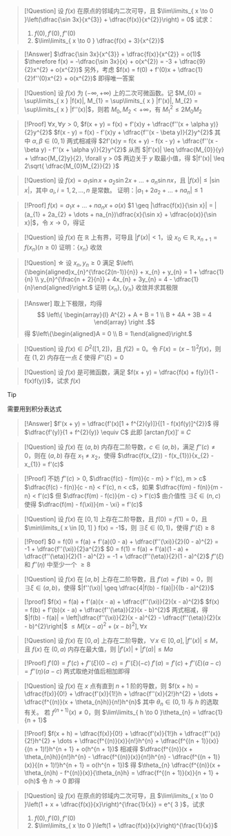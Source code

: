 > [!Question]
> 设 $f(x)$ 在原点的邻域内二次可导，且 $\lim\limits_{ x \to 0 }\left(\dfrac{\sin 3x}{x^{3}} + \dfrac{f(x)}{x^{2}}\right) = 0$
> 试求：
> 1. $f(0), f'(0), f''(0)$
> 2. $\lim\limits_{ x \to 0 } \dfrac{f(x) + 3}{x^{2}}$

> [!Answer]
> $\dfrac{\sin 3x}{x^{3}} + \dfrac{f(x)}{x^{2}} = o(1)$
> $\therefore f(x) = -\dfrac{\sin 3x}{x} + o(x^{2}) = -3 + \dfrac{9}{2}x^{2} + o(x^{2})$
> 另外，考虑
> $f(x) = f(0) + f'(0)x + \dfrac{1}{2}f''(0)x^{2} + o(x^{2})$
> 即得唯一答案

> [!Question]
> 设 $f(x)$ 为 $(-\infty, +\infty)$ 上的二次可微函数。记 $M_{0} = \sup\limits_{ x } |f(x)|, M_{1} = \sup\limits_{ x } |f'(x)|, M_{2} = \sup\limits_{ x } |f''(x)|$，则若 $M_{0}, M_{2} < +\infty$，有 $M_{1}^{2} \leq 2M_{0}M_{2}$

> [!Proof]
> $\forall x, \forall y > 0$,
> $f(x + y) = f(x) + f'(x)y + \dfrac{f''(x + \alpha y)}{2}y^{2}$
> $f(x - y) = f(x) - f'(x)y + \dfrac{f''(x - \beta y)}{2}y^{2}$
> 其中 $\alpha, \beta \in (0, 1)$
> 两式相减得 $2f'(x)y = f(x + y) - f(x - y) + \dfrac{f''(x - \beta y) - f''(x + \alpha y)}{2}y^{2}$
> 从而 $|f'(x)| \leq \dfrac{M_{0}}{y} + \dfrac{M_{2}y}{2}, \forall y > 0$
> 两边关于 $y$ 取最小值，得 $|f'(x)| \leq 2\sqrt{ \dfrac{M_{0}M_{2}}{2} }$

> [!Question]
> 设 $f(x) = a_{1}\sin x + a_{2}\sin 2x + \dots + a_{n}\sin nx$，且 $|f(x)| \leq |\sin x|$，其中 $a_{i}, i = 1, 2, \dots, n$ 是常数。
> 证明：$|a_{1} + 2a_{2} + \dots + na_{n}| \leq 1$

> [!Proof]
> $f(x) = a_{1}x + \dots + na_{n}x + o(x)$
> $1 \geq |\dfrac{f(x)}{\sin x}| = |(a_{1} + 2a_{2} + \dots + na_{n})\dfrac{x}{\sin x} + \dfrac{o(x)}{\sin x}|$，令 $x \to 0$，得证

> [!Question]
> 设 $f(x)$ 在 $\mathbb{R}$ 上有界，可导且 $|f'(x)| < 1$，设 $x_{0} \in \mathbb{R}, x_{n + 1} = f(x_{n}) (n \geq 0)$
> 证明：$\{x_{n}\}$ 收敛

> [!Question] ☆
> 设 $x_{n}, y_{n} \geq 0$ 满足 $\left\{\begin{aligned}x_{n}^{\frac{2(n-1)}{n}} + x_{n} + y_{n} = 1 + \dfrac{1}{n} \\ y_{n}^{\frac{n + 2}{n}} + 4x_{n} + 3y_{n} = 4 - \dfrac{1}{n}\end{aligned}\right.$
> 证明 $\{x_{n}\}, \{y_{n}\}$ 收敛并求其极限

> [!Answer]
> 取上下极限，均得
> $$
\left\{
\begin{array}{l}
A^{2} + A + B = 1 \\
B + 4A + 3B = 4
\end{array}
\right
.$$
> 得 $\left\{\begin{aligned}A = 0 \\ B = 1\end{aligned}\right.$

> [!Question]
> 设 $f(x) \in D^{2}([1, 2])$，且 $f(2) = 0$。令 $F(x) = (x - 1)^{2}f(x)$，则在 $(1, 2)$ 内存在一点 $\xi$ 使得 $F''(\xi) = 0$

> [!Question]
> 设 $f(x)$ 是可微函数，满足 $f(x + y) = \dfrac{f(x) + f(y)}{1 - f(x)f(y)}$，试求 $f(x)$

> [!Tip]
> 需要用到积分表达式

> [!Answer]
> $f'(x + y) = \dfrac{f'(x)[1 + f^{2}(y)]}{[1 - f(x)f(y)]^{2}}$
> 得 $\dfrac{f'(y)}{1 + f^{2}(y)} \equiv C$
> 此即 $[\arctan f(x)]' \equiv C$

> [!Question]
> 设 $f(x)$ 在 $(a, b)$ 内存在二阶导数，$c \in (a, b)$，满足 $f''(c) \neq 0$，则在 $(a, b)$ 存在 $x_{1} \neq x_{2}$，使得 $\dfrac{f(x_{2}) - f(x_{1})}{x_{2} - x_{1}} = f'(c)$

> [!Proof]
> 不妨 $f''(c) > 0,$ $\dfrac{f(c) - f(m)}{c - m} > f'(c), m > c$ $\dfrac{f(c) - f(n)}{c - n} < f'(c), n < c$，如果 $\dfrac{f(m) - f(n)}{m - n} < f'(c)$ 但 $\dfrac{f(m) - f(c)}{m - c} > f'(c)$ 由介值性 $\exists \xi \in (n, c)$ 使得 $\dfrac{f(m) - f(\xi)}{m - \xi} = f'(c)$

> [!Question] 
> 设 $f(x)$ 在 $[0, 1]$ 上存在二阶导数，且 $f(0) = f(1) = 0$，且 $\min\limits_{ x \in [0, 1] } f(x) = -1$，则 $\exists \xi \in (0, 1)$，使得 $f''(\xi) \geq 8$

> [!Proof]
> $0 = f(0) = f(a) + f'(a)(0 - a) + \dfrac{f''(\xi)}{2}(0 - a)^{2} = -1 + \dfrac{f''(\xi)}{2}a^{2}$
> $0 = f(1) = f(a) + f'(a)(1 - a) + \dfrac{f''(\eta)}{2}(1 - a)^{2} = -1 + \dfrac{f''(\eta)}{2}(1 - a)^{2}$
> $f''(\xi)$ 和 $f''(\eta)$ 中至少一个 $\geq 8$

> [!Question]
> 设 $f(x)$ 在 $[a, b]$ 上存在二阶导数，且 $f'(a) = f'(b) = 0$，则 $\exists \xi \in (a, b)$，使得 $|f''(\xi)| \geq \dfrac{4|f(b) - f(a)|}{(b - a)^{2}}$

> [!proof]
> $f(x) = f(a) + f'(a)(x - a) + \dfrac{f''(\xi)}{2}(x - a)^{2}$
> $f(x) = f(b) + f'(b)(x - a) + \dfrac{f''(\eta)}{2}(x - b)^{2}$
> 两式相减，得
> $|f(b) - f(a)| = \left|\dfrac{f''(\xi)}{2}(x - a)^{2} - \dfrac{f''(\eta)}{2}(x - b)^{2}\right|$
> $\leq M[(x - a)^{2} + (x - b)^{2}], \forall x$

> [!Question]
> 设 $f(x)$ 在 $[0, a]$ 上存在二阶导数，$\forall x \in [0, a], |f''(x)| \leq M$，且 $f(x)$ 在 $(0, a)$ 内存在最大值，则 $|f'(x)| + |f'(a)| \leq Ma$

> [!Proof]
> $f'(0) = f'(c) + f''(\xi)(0 - c) = f''(\xi)(-c)$
> $f'(a) = f'(c) + f''(\xi)(a - c) = f''(\eta)(a - c)$
> 两式取绝对值后相加即得

> [!Question]
> 设 $f(x)$ 在 $x$ 点有直到 $n + 1$ 阶的导数，则 
> $f(x + h) = \dfrac{f(x)}{0!} + \dfrac{f'(x)}{1!}h + \dfrac{f''(x)}{2!}h^{2} + \dots + \dfrac{f^{(n)}(x + \theta_{n}h)}{n!}h^{n}$
> 其中 $\theta_{n} \in (0, 1)$ 与 $h$ 的选取有关。
> 若 $f^{(n + 1)}(x) \neq 0$，则 $\lim\limits_{ h \to 0 }\theta_{n} = \dfrac{1}{n + 1}$

> [!Proof]
> $f(x + h) = \dfrac{f(x)}{0!} + \dfrac{f'(x)}{1!}h + \dfrac{f''(x)}{2!}h^{2} + \dots + \dfrac{f^{(n)}(x)}{n!}h^{n} + \dfrac{f^{(n + 1)}(x)}{(n + 1)!}h^{n + 1} + o(h^{n + 1})$
> 相减得
> $\dfrac{f^{(n)}(x + \theta_{n}h)}{n!}h^{n} - \dfrac{f^{(n)}(x)}{n!}h^{n} - \dfrac{f^{(n + 1)}(x)}{(n + 1)!}h^{n + 1} = o(h^{n + 1})$
> 得 $\theta_{n} \dfrac{f^{(n)}(x + \theta_{n}h) - f^{(n)}(x)}{\theta_{n}h} = \dfrac{f^{(n + 1)}(x)}{n + 1} + o(h)$
> 令 $h \to 0$ 即得

> [!Question]
> 设 $f(x)$ 在原点的邻域内二次可导，且 
> $\lim\limits_{ x \to 0 }\left(1 + x + \dfrac{f(x)}{x}\right)^{\frac{1}{x}} = e^{ 3 }$，试求
> 1. $f(0), f'(0), f''(0)$
> 2. $\lim\limits_{ x \to 0 }\left(1 + \dfrac{f(x)}{x}\right)^{\frac{1}{x}}$

